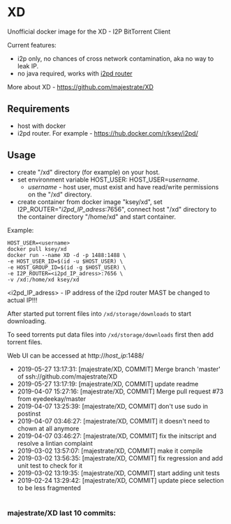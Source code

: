 # XD
Unofficial docker image for the XD - I2P BitTorrent Client

Current features:

* i2p only, no chances of cross network contamination, aka no way to leak IP.
* no java required, works with [i2pd router](https://github.com/purplei2p/i2pd)

More about XD - https://github.com/majestrate/XD

## Requirements

* host with docker
* i2pd router. For example - https://hub.docker.com/r/ksey/i2pd/

## Usage

* create "/xd" directory (for example) on your host.
* set environment variable HOST_USER: HOST_USER=*username*.
  - *username* - host user, must exist and have read/write permissions on the "/xd" directory.
* create container from docker image "ksey/xd", set I2P_ROUTER="*i2pd_IP_adress*:7656", connect host "/xd" directory to the container directory "/home/xd" and start container.

Example:
```
HOST_USER=<username>
docker pull ksey/xd
docker run --name XD -d -p 1488:1488 \
-e HOST_USER_ID=$(id -u $HOST_USER) \
-e HOST_GROUP_ID=$(id -g $HOST_USER) \
-e I2P_ROUTER=<i2pd_IP_adress>:7656 \
-v /xd:/home/xd ksey/xd

```
<i2pd_IP_adress> - IP address of the i2pd router MAST be changed to actual IP!!!

After started put torrent files into `/xd/storage/downloads` to start downloading.

To seed torrents put data files into `/xd/storage/downloads` first then add torrent files.

Web UI can be accessed at http://*host_ip*:1488/



* 2019-05-27 13:17:31: [majestrate/XD, COMMIT] Merge branch 'master' of ssh://github.com/majestrate/XD
* 2019-05-27 13:17:19: [majestrate/XD, COMMIT] update readme
* 2019-04-07 15:27:16: [majestrate/XD, COMMIT] Merge pull request #73 from eyedeekay/master
* 2019-04-07 13:25:39: [majestrate/XD, COMMIT] don't use sudo in postinst
* 2019-04-07 03:46:27: [majestrate/XD, COMMIT] it doesn't need to chown at all anymore
* 2019-04-07 03:46:27: [majestrate/XD, COMMIT] fix the initscript and resolve a lintian complaint
* 2019-03-02 13:57:07: [majestrate/XD, COMMIT] make it compile
* 2019-03-02 13:56:35: [majestrate/XD, COMMIT] fix regression and add unit test to check for it
* 2019-03-02 13:19:35: [majestrate/XD, COMMIT] start adding unit tests
* 2019-02-24 13:29:42: [majestrate/XD, COMMIT] update piece selection to be less fragmented
# #
### majestrate/XD last 10 commits:
